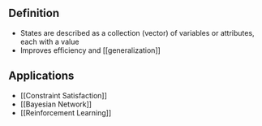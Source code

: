 ## Definition

- States are described as a collection (vector) of variables or attributes, each with a value
- Improves efficiency and [[generalization]]

## Applications

- [[Constraint Satisfaction]]
- [[Bayesian Network]]
- [[Reinforcement Learning]]
